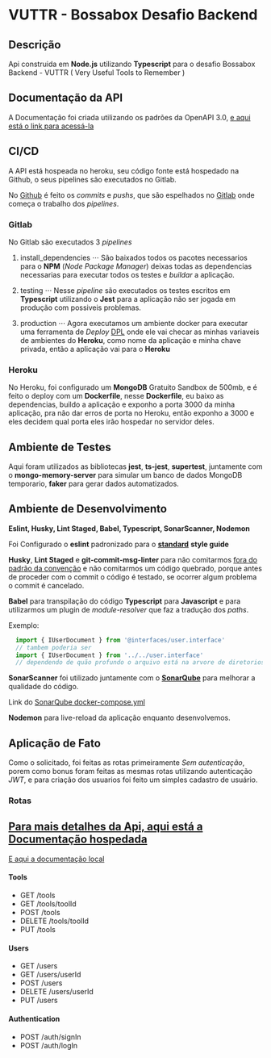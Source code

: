 # VUTTR - Bossabox Desafio Backend

## Descrição

Api construida em **Node.js** utilizando **Typescript** para o desafio Bossabox Backend - VUTTR ( Very Useful Tools to Remember )

## Documentação da API

A Documentação foi criada utilizando os padrões da OpenAPI 3.0, [e aqui está o link para acessá-la](https://app.swaggerhub.com/apis/ygorazambuja/bossabox-vuttr/0.1)

## CI/CD

A API está hospeada no heroku, seu código fonte está hospedado na Github, o seus pipelines são executados no Gitlab.

No [Github](https://github.com/ygorazambuja/bossabox-desafio-backend) é feito os *commits* e *pushs*, que são espelhados no [Gitlab](https://gitlab.com/ygorazambuja/bossabox-desafio-backend) onde começa o trabalho dos *pipelines*.

### Gitlab

No Gitlab são executados 3 *pipelines*

1. install_dependencies
⋅⋅⋅ São baixados todos os pacotes necessarios para o **NPM** (*Node Package Manager*) deixas todas as dependencias necessarias para executar todos os testes e *buildar* a aplicação.

2. testing
⋅⋅⋅ Nesse *pipeline* são executados os testes escritos em **Typescript** utilizando o **Jest** para a aplicação não ser jogada em produção com possiveis problemas.

3. production
⋅⋅⋅ Agora executamos um ambiente docker para executar uma ferramenta de *Deploy* [DPL](https://docs.gitlab.com/ee/ci/examples/deployment/) onde ele vai checar as minhas variaveis de ambientes do **Heroku**, como nome da aplicação e minha chave privada, então a aplicação vai para o **Heroku**

### Heroku

No Heroku, foi configurado um **MongoDB** Gratuito Sandbox de 500mb, e é feito o deploy com um **Dockerfile**, nesse **Dockerfile**, eu baixo as dependencias, buildo a aplicação e exponho a porta 3000 da minha aplicação, pra não dar erros de porta no Heroku, então exponho a 3000 e eles decidem qual porta eles irão hospedar no servidor deles.

## Ambiente de Testes

Aqui foram utilizados as bibliotecas **jest**, **ts-jest**, **supertest**, juntamente com o **mongo-memory-server** para simular um banco de dados MongoDB temporario, **faker** para gerar dados automatizados.

## Ambiente de Desenvolvimento

**Eslint, Husky, Lint Staged, Babel, Typescript, SonarScanner, Nodemon**

Foi Configurado o **eslint** padronizado para o [**standard**](https://standardjs.com/readme-ptbr.html) **style guide**

**Husky**, **Lint Staged** e **git-commit-msg-linter** para não comitarmos [fora do padrão da convenção](https://www.conventionalcommits.org/en/v1.0.0/) e não comitarmos um código quebrado, porque antes de proceder com o commit o código é testado, se ocorrer algum problema o commit é cancelado.


**Babel** para transpilação do código **Typescript** para **Javascript** e para utilizarmos um plugin de *module-resolver* que faz a tradução dos *paths*.

Exemplo:

```javascript
  import { IUserDocument } from '@interfaces/user.interface'
  // tambem poderia ser
  import { IUserDocument } from '../../user.interface'
  // dependendo de quão profundo o arquivo está na arvore de diretorios
```

**SonarScanner** foi utilizado juntamente com o [**SonarQube**](https://www.sonarqube.org/) para melhorar a qualidade do código.

Link do [SonarQube docker-compose.yml](sonarscanner-docker-compose.yml)

**Nodemon** para live-reload da aplicação enquanto desenvolvemos.


## Aplicação de Fato

Como o solicitado, foi feitas as rotas primeiramente *Sem autenticação*, porem como bonus foram feitas as mesmas rotas utilizando autenticação *JWT*, e para criação dos usuarios foi feito um simples cadastro de usuário.

### Rotas

[Para mais detalhes da Api, aqui está a Documentação hospedada](https://app.swaggerhub.com/apis/ygorazambuja/bossabox-vuttr/0.1)
---
[E aqui a documentação local](api/swagger/swagger.yaml)

#### Tools

  - GET  /tools
  - GET  /tools/toolId
  - POST /tools
  - DELETE /tools/toolId
  - PUT /tools

#### Users
  - GET /users
  - GET /users/userId
  - POST /users
  - DELETE /users/userId
  - PUT /users

#### Authentication
  - POST /auth/signIn
  - POST /auth/logIn


